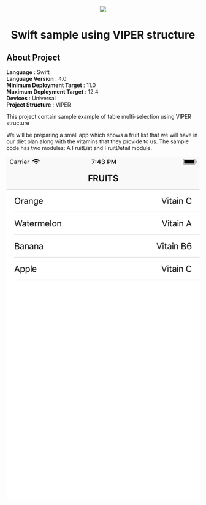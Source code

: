 
<p align="center"><img src="https://www.netsetsoftware.com/images2/logonetset.png"></p>
<h1 align="center">Swift sample using VIPER structure</h1>

## About Project
<b>Language</b> : Swift<br>
<b>Language Version</b>  : 4.0<br>
<b>Minimum Deployment Target</b> : 11.0<br>
<b>Maximum Deployment Target</b> : 12.4<br>
<b>Devices</b> : Universal<br>
<b>Project Structure</b> : VIPER<br>

This project contain sample example of table multi-selection using VIPER structure

We will be preparing a small app which shows a fruit list that we will have in our diet plan along with the vitamins that they provide to us.
The sample code has two modules: A FruitList and FruitDetail module.


![alt text](https://raw.githubusercontent.com/Mprogrammer2020/iOS_Swift_Viper_Sample/master/sample.png)
